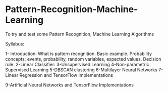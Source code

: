# Pattern-Recognition-Machine-Learning
To try and test some Pattern Recognition, Machine Learning Algorithms 

Syllabus:

1- Introduction: What is pattern recognition.
Basic example. Probability concepts; events, probability, random variables, expected values. Decision rule.
2-Linear Classifier:
3-Unsupervised Learning
4-Non-parametric Supervised Learning
5-DBSCAN clustering
6-Multilayer Neural Networks
7-Linear Regression and TensorFlow Implementations

9-Artificial Neural Networks and TensorFlow Implementations

